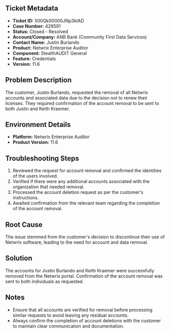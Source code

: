 ## Ticket Metadata
- **Ticket ID:** 500Qk00000JNp3kIAD
- **Case Number:** 429591
- **Status:** Closed - Resolved
- **Account/Company:** ANB Bank (Community First Data Services)
- **Contact Name:** Justin Burlando
- **Product:** Netwrix Enterprise Auditor
- **Component:** StealthAUDIT General
- **Feature:** Credentials
- **Version:** 11.6

## Problem Description
The customer, Justin Burlando, requested the removal of all Netwrix accounts and associated data due to the decision not to renew their licenses. They required confirmation of the account removal to be sent to both Justin and Keith Kraemer.

## Environment Details
- **Platform:** Netwrix Enterprise Auditor
- **Product Version:** 11.6

## Troubleshooting Steps
1. Reviewed the request for account removal and confirmed the identities of the users involved.
2. Verified if there were any additional accounts associated with the organization that needed removal.
3. Processed the account deletion request as per the customer's instructions.
4. Awaited confirmation from the relevant team regarding the completion of the account removal.

## Root Cause
The issue stemmed from the customer's decision to discontinue their use of Netwrix software, leading to the need for account and data removal.

## Solution
The accounts for Justin Burlando and Keith Kraemer were successfully removed from the Netwrix portal. Confirmation of the account removal was sent to both individuals as requested.

## Notes
- Ensure that all accounts are verified for removal before processing similar requests to avoid leaving any residual accounts.
- Always confirm the completion of account deletions with the customer to maintain clear communication and documentation.